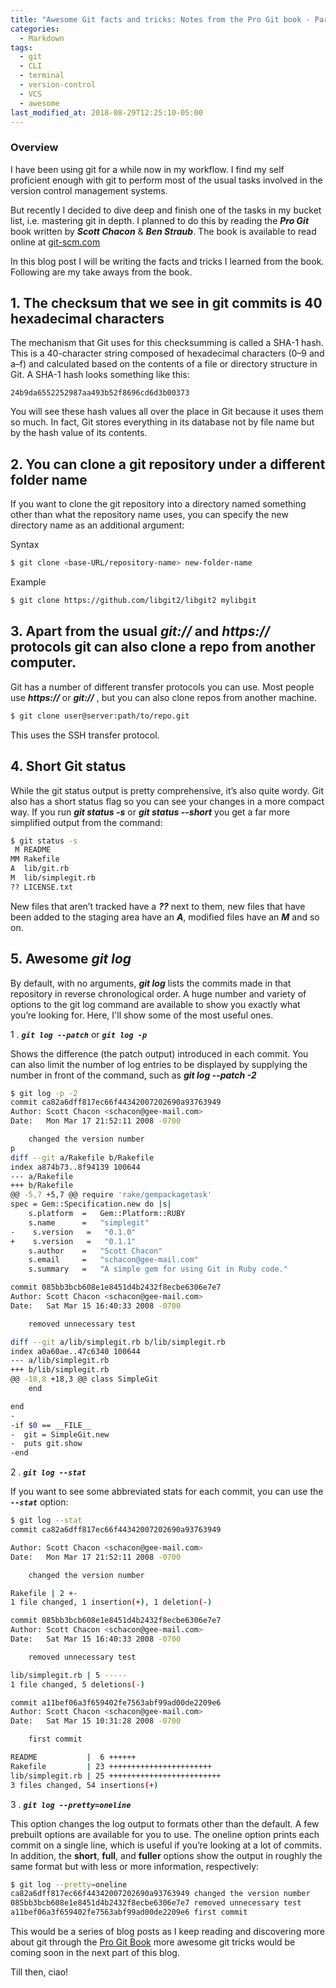 ```yaml
---
title: "Awesome Git facts and tricks: Notes from the Pro Git book - Part I"
categories:
  - Markdown
tags:
  - git
  - CLI
  - terminal
  - version-control
  - VCS
  - awesome
last_modified_at: 2018-08-29T12:25:10-05:00
---
```


### Overview
I have been using git for a while now in my workflow. I find my self proficient
enough with git to perform most of the usual tasks involved in the version control
management systems. 

But recently I decided to dive deep and finish one of the tasks in my bucket list, 
i.e. mastering git in depth.
I planned to do this by reading the **_Pro Git_** book written by **_Scott Chacon_** & 
**_Ben Straub_**. 
The book is available to read online at [git-scm.com](https://git-scm.com/book/en/v2)

In this blog post I will be writing the facts and tricks I learned from the book.
Following are my take aways from the book.

## 1. The checksum that we see in git commits is 40 hexadecimal characters
The mechanism that Git uses for this checksumming is called a SHA-1 hash. 
This is a 40-character string composed of hexadecimal characters (0–9 and a–f) 
and calculated based on the contents of a file or directory structure in Git. 
A SHA-1 hash looks something like this:

```
24b9da6552252987aa493b52f8696cd6d3b00373
```
You will see these hash values all over the place in Git because it uses them so 
much. In fact, Git stores everything in its database not by file name but by 
the hash value of its contents.

## 2. You can clone a git repository under a different folder name

If you want to clone the git repository into a directory named something other 
than what the repository name uses, you can specify the new directory name as
an additional argument:

Syntax
```sh
$ git clone <base-URL/repository-name> new-folder-name
```

Example
```sh
$ git clone https://github.com/libgit2/libgit2 mylibgit
```

## 3. Apart from the usual **_git://_** and **_https://_** protocols git can also clone a repo from another computer.
Git has a number of different transfer protocols you can use. Most people 
use **_https://_**  or **_git://_** , but you can also clone repos from another machine. 

```sh
$ git clone user@server:path/to/repo.git
```
This uses the SSH transfer protocol.

## 4. Short Git status
While the git status output is pretty comprehensive, it’s also quite wordy.
Git also has a short status flag so you can see your changes in a more compact way. 
If you run **_git status -s_** or 
**_git status --short_** you get a far more simplified output from the command:
```sh
$ git status -s
 M README
MM Rakefile
A  lib/git.rb
M  lib/simplegit.rb
?? LICENSE.txt
```
New files that aren’t tracked have a **_??_** next to them, new files that have been 
added to the staging area have an **_A_**, modified files have an **_M_** and so on.

## 5. Awesome **_git log_**
By default, with no arguments, **_git log_** lists the commits made in that repository
in reverse chronological order. A huge number and variety of options to the git log
command are available to show you exactly what you’re looking for. 
Here, I'll show some of the most useful ones.

1 . **_`git log --patch`_** or **_`git log -p`_**
  
  Shows the difference (the patch output) introduced in each commit.
  You can also limit the number of log entries to be displayed by supplying
  the number in front of the command, such as **_git log --patch -2_**
  
  ```sh
  $ git log -p -2
  commit ca82a6dff817ec66f44342007202690a93763949
  Author: Scott Chacon <schacon@gee-mail.com>
  Date:   Mon Mar 17 21:52:11 2008 -0700

      changed the version number
p
  diff --git a/Rakefile b/Rakefile
  index a874b73..8f94139 100644
  --- a/Rakefile
  +++ b/Rakefile
  @@ -5,7 +5,7 @@ require 'rake/gempackagetask'
  spec = Gem::Specification.new do |s|
      s.platform  =   Gem::Platform::RUBY
      s.name      =   "simplegit"
  -    s.version   =   "0.1.0"
  +    s.version   =   "0.1.1"
      s.author    =   "Scott Chacon"
      s.email     =   "schacon@gee-mail.com"
      s.summary   =   "A simple gem for using Git in Ruby code."

  commit 085bb3bcb608e1e8451d4b2432f8ecbe6306e7e7
  Author: Scott Chacon <schacon@gee-mail.com>
  Date:   Sat Mar 15 16:40:33 2008 -0700

      removed unnecessary test

  diff --git a/lib/simplegit.rb b/lib/simplegit.rb
  index a0a60ae..47c6340 100644
  --- a/lib/simplegit.rb
  +++ b/lib/simplegit.rb
  @@ -18,8 +18,3 @@ class SimpleGit
      end

  end
  -
  -if $0 == __FILE__
  -  git = SimpleGit.new
  -  puts git.show
  -end
  ```
  
  
2 . **_`git log --stat`_**
  
   If you want to see some abbreviated stats for each commit, you can use the **_`--stat`_** option:
   
   ```sh
   $ git log --stat
   commit ca82a6dff817ec66f44342007202690a93763949

   Author: Scott Chacon <schacon@gee-mail.com>
   Date:   Mon Mar 17 21:52:11 2008 -0700

       changed the version number

   Rakefile | 2 +-
   1 file changed, 1 insertion(+), 1 deletion(-)

   commit 085bb3bcb608e1e8451d4b2432f8ecbe6306e7e7
   Author: Scott Chacon <schacon@gee-mail.com>
   Date:   Sat Mar 15 16:40:33 2008 -0700

       removed unnecessary test

   lib/simplegit.rb | 5 -----
   1 file changed, 5 deletions(-)

   commit a11bef06a3f659402fe7563abf99ad00de2209e6
   Author: Scott Chacon <schacon@gee-mail.com>
   Date:   Sat Mar 15 10:31:28 2008 -0700

       first commit

   README           |  6 ++++++
   Rakefile         | 23 +++++++++++++++++++++++
   lib/simplegit.rb | 25 +++++++++++++++++++++++++
   3 files changed, 54 insertions(+)
   ```
   
3 . **_`git log --pretty=oneline`_**
   
   This option changes the log output to formats other than the default. 
   A few prebuilt options are available for you to use. The oneline option prints each
   commit on a single line, which is useful if you’re looking at a lot of commits. 
   In addition, the **short**, **full**, and **fuller** options show the output 
   in roughly the same format but with less or more information, respectively:
   
   ```sh
   $ git log --pretty=oneline
   ca82a6dff817ec66f44342007202690a93763949 changed the version number
   085bb3bcb608e1e8451d4b2432f8ecbe6306e7e7 removed unnecessary test
   a11bef06a3f659402fe7563abf99ad00de2209e6 first commit
   ```
   
   This would be a series of blog posts as I keep reading and discovering more
   about git through the [Pro Git Book](https://git-scm.com/book/en/v2)
   more awesome git tricks would be coming soon in the next part of this blog.
   
   Till then, ciao!

